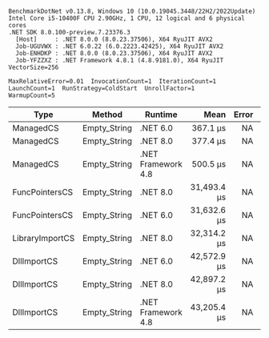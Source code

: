 ```

BenchmarkDotNet v0.13.8, Windows 10 (10.0.19045.3448/22H2/2022Update)
Intel Core i5-10400F CPU 2.90GHz, 1 CPU, 12 logical and 6 physical cores
.NET SDK 8.0.100-preview.7.23376.3
  [Host]     : .NET 8.0.0 (8.0.23.37506), X64 RyuJIT AVX2
  Job-UGUVWX : .NET 6.0.22 (6.0.2223.42425), X64 RyuJIT AVX2
  Job-ENHDKP : .NET 8.0.0 (8.0.23.37506), X64 RyuJIT AVX2
  Job-YFZZXZ : .NET Framework 4.8.1 (4.8.9181.0), X64 RyuJIT VectorSize=256

MaxRelativeError=0.01  InvocationCount=1  IterationCount=1  
LaunchCount=1  RunStrategy=ColdStart  UnrollFactor=1  
WarmupCount=5  

```
| Type            | Method       | Runtime            | Mean        | Error | Median      | Min         | Max         | Allocated |
|---------------- |------------- |------------------- |------------:|------:|------------:|------------:|------------:|----------:|
| ManagedCS       | Empty_String | .NET 6.0           |    367.1 μs |    NA |    367.1 μs |    367.1 μs |    367.1 μs |     640 B |
| ManagedCS       | Empty_String | .NET 8.0           |    377.4 μs |    NA |    377.4 μs |    377.4 μs |    377.4 μs |     400 B |
| ManagedCS       | Empty_String | .NET Framework 4.8 |    500.5 μs |    NA |    500.5 μs |    500.5 μs |    500.5 μs |         - |
| FuncPointersCS  | Empty_String | .NET 8.0           | 31,493.4 μs |    NA | 31,493.4 μs | 31,493.4 μs | 31,493.4 μs |     448 B |
| FuncPointersCS  | Empty_String | .NET 6.0           | 31,632.6 μs |    NA | 31,632.6 μs | 31,632.6 μs | 31,632.6 μs |     688 B |
| LibraryImportCS | Empty_String | .NET 8.0           | 32,314.2 μs |    NA | 32,314.2 μs | 32,314.2 μs | 32,314.2 μs |     400 B |
| DllImportCS     | Empty_String | .NET 6.0           | 42,572.9 μs |    NA | 42,572.9 μs | 42,572.9 μs | 42,572.9 μs |     640 B |
| DllImportCS     | Empty_String | .NET 8.0           | 42,897.2 μs |    NA | 42,897.2 μs | 42,897.2 μs | 42,897.2 μs |     400 B |
| DllImportCS     | Empty_String | .NET Framework 4.8 | 43,205.4 μs |    NA | 43,205.4 μs | 43,205.4 μs | 43,205.4 μs |         - |
